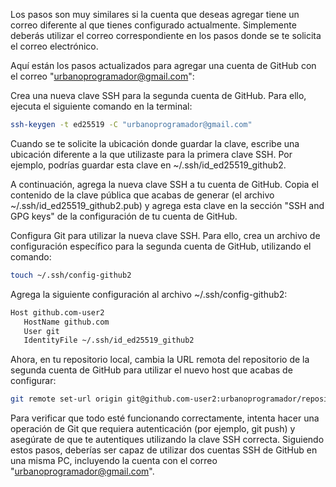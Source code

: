 Los pasos son muy similares si la cuenta que deseas agregar tiene un correo diferente al que tienes configurado actualmente. Simplemente deberás utilizar el correo correspondiente en los pasos donde se te solicita el correo electrónico.

Aquí están los pasos actualizados para agregar una cuenta de GitHub con el correo "urbanoprogramador@gmail.com":

Crea una nueva clave SSH para la segunda cuenta de GitHub. Para ello, ejecuta el siguiente comando en la terminal:

```bash
ssh-keygen -t ed25519 -C "urbanoprogramador@gmail.com"
```

Cuando se te solicite la ubicación donde guardar la clave, escribe una ubicación diferente a la que utilizaste para la primera clave SSH. Por ejemplo, podrías guardar esta clave en ~/.ssh/id_ed25519_github2.

A continuación, agrega la nueva clave SSH a tu cuenta de GitHub. Copia el contenido de la clave pública que acabas de generar (el archivo ~/.ssh/id_ed25519_github2.pub) y agrega esta clave en la sección "SSH and GPG keys" de la configuración de tu cuenta de GitHub.

Configura Git para utilizar la nueva clave SSH. Para ello, crea un archivo de configuración específico para la segunda cuenta de GitHub, utilizando el comando:

```bash
touch ~/.ssh/config-github2
```

Agrega la siguiente configuración al archivo ~/.ssh/config-github2:

```bash
Host github.com-user2
   HostName github.com
   User git
   IdentityFile ~/.ssh/id_ed25519_github2
```

Ahora, en tu repositorio local, cambia la URL remota del repositorio de la segunda cuenta de GitHub para utilizar el nuevo host que acabas de configurar:

```bash
git remote set-url origin git@github.com-user2:urbanoprogramador/repositorio.git
```

Para verificar que todo esté funcionando correctamente, intenta hacer una operación de Git que requiera autenticación (por ejemplo, git push) y asegúrate de que te autentiques utilizando la clave SSH correcta.
Siguiendo estos pasos, deberías ser capaz de utilizar dos cuentas SSH de GitHub en una misma PC, incluyendo la cuenta con el correo "urbanoprogramador@gmail.com".
